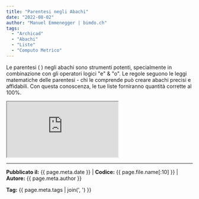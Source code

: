 ```yaml
---
title: "Parentesi negli Abachi"
date: "2022-08-02"
author: "Manuel Emmenegger | bimdo.ch"
tags: 
  - "Archicad"
  - "Abachi"
  - "Liste"
  - "Computo Metrico"
---
```


Le parentesi ( ) negli abachi sono strumenti potenti, specialmente in combinazione con gli operatori logici "e" & "o". Le regole seguono le leggi matematiche delle parentesi - chi le comprende può creare abachi precisi e affidabili. Con questa conoscenza, le tue liste forniranno quantità corrette al 100%.

<div class="video-container">
  <iframe src="https://www.youtube.com/embed/XTo-i3R8rE0?si=Q3uRlfwCy8B0EEdQ" 
          allowfullscreen>
  </iframe>
</div>


---
**Pubblicato il:** {{ page.meta.date }} | **Codice:** {{ page.file.name[:10] }}  | **Autore:** {{ page.meta.author }}

**Tag:** {{ page.meta.tags | join(', ') }} 